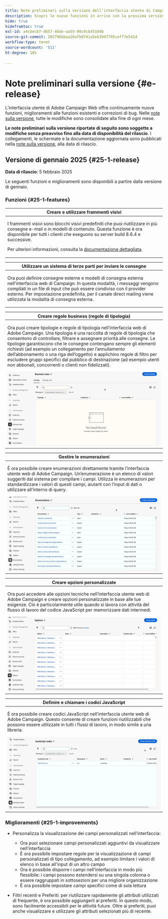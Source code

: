```yaml
---
title: Note preliminari sulla versione dell’interfaccia utente di Campaign Web v8
description: Scopri le nuove funzioni in arrivo con la prossima versione dell’interfaccia utente di Campaign Web
hide: true
hidefromtoc: true
exl-id: a4c6ecb7-d657-46de-aa55-90c4cb45164b
source-git-commit: 202796bbaa26afb0741a5eb3947795ceff7e5414
workflow-type: tm+mt
source-wordcount: '511'
ht-degree: 18%

---
```


# Note preliminari sulla versione {#e-release}

L’interfaccia utente di Adobe Campaign Web offre continuamente nuove funzioni, miglioramenti alle funzioni esistenti e correzioni di bug. Nelle [note sulla versione](release-notes.md), tutte le modifiche sono consolidate alla fine di ogni mese.

**Le note preliminari sulla versione riportate di seguito sono soggette a modifiche senza preavviso fino alla data di disponibilità del rilascio**. I collegamenti, le schermate e la documentazione aggiornata sono pubblicati nella [note sulla versione](release-notes.md), alla data di rilascio.

## Versione di gennaio 2025 {#25-1-release}

**Data di rilascio**: 5 febbraio 2025

Le seguenti funzioni e miglioramenti sono disponibili a partire dalla versione di gennaio.

### Funzioni {#25-1-features}


<table>
<thead>
<tr>
<th><strong>Creare e utilizzare frammenti visivi</strong><br/></th>
</tr>
</thead>
<tbody>
<tr>
<td>
<p>I frammenti visivi sono blocchi visivi predefiniti che puoi riutilizzare in più consegne e-mail o in modelli di contenuto. Questa funzione è ora disponibile per tutti i clienti che eseguono su server build 8.6.4 e successive.</p>
<p>Per ulteriori informazioni, consulta la <a href="../content/use-visual-fragments.md">documentazione dettagliata</a>.</p>
</td>
</tr>
</tbody>
</table>

<table>
<thead>
<tr>
<th><strong>Utilizzare un sistema di terze parti per inviare le consegne</strong><br/></th>
</tr>
</thead>
<tbody>
<tr>
<td>
<p>Ora puoi definire consegne esterne e modelli di consegna esterna nell’interfaccia web di Campaign. In questa modalità, i messaggi vengono compilati in un file di input che può essere condiviso con il provider esterno. Per impostazione predefinita, per il canale direct mailing viene utilizzata la modalità di consegna esterna.</p>
</td>
</tr>
</tbody>
</table>

<table>
<thead>
<tr>
<th><strong>Creare regole business (regole di tipologia)</strong><br/></th>
</tr>
</thead>
<tbody>
<tr>
<td>
<p>Ora puoi creare tipologie e regole di tipologia nell’interfaccia web di Adobe Campaign. Una tipologia è una raccolta di regole di tipologia che consentono di controllare, filtrare e assegnare priorità alle consegne. Le tipologie garantiscono che le consegne contengano sempre gli elementi richiesti (ad esempio un collegamento per l’annullamento dell’abbonamento o una riga dell’oggetto) e applichino regole di filtro per escludere gruppi specifici dal pubblico di destinazione (ad esempio utenti non abbonati, concorrenti o clienti non fidelizzati).</p>
<img src="assets/do-not-localize/typology.gif">
<!--p>For more information, refer to the <a href="../administration/external-account.md">detailed documentation</a>.</p-->
</td>
</tr>
</tbody>
</table>

<table>
<thead>
<tr>
<th><strong>Gestire le enumerazioni</strong><br/></th>
</tr>
</thead>
<tbody>
<tr>
<td>
<p>È ora possibile creare enumerazioni direttamente tramite l’interfaccia utente web di Adobe Campaign. Un’enumerazione è un elenco di valori suggeriti dal sistema per compilare i campi. Utilizza le enumerazioni per standardizzare i valori di questi campi, aiutarti con l’input di dati o utilizzare all’interno di query.</p>
<img src="assets/do-not-localize/enumerations.gif">
<!--p>For more information, refer to the <a href="../administration/external-account.md">detailed documentation</a>.</p-->
</td>
</tr>
</tbody>
</table>

<table>
<thead>
<tr>
<th><strong>Creare opzioni personalizzate</strong><br/></th>
</tr>
</thead>
<tbody>
<tr>
<td>
<p>Ora puoi accedere alle opzioni tecniche nell’interfaccia utente web di Adobe Campaign e creare opzioni personalizzate in base alle tue esigenze. Ciò è particolarmente utile quando si lavora con attività del flusso di lavoro del codice JavaScript per memorizzare dati intermedi.</p>
<img src="assets/do-not-localize/options.gif">
<!--p>For more information, refer to the <a href="../administration/external-account.md">detailed documentation</a>.</p-->
</td>
</tr>
</tbody>
</table>


<table>
<thead>
<tr>
<th><strong>Definire e chiamare i codici JavaScript</strong><br/></th>
</tr>
</thead>
<tbody>
<tr>
<td>
<p>È ora possibile creare codici JavaScript nell’interfaccia utente web di Adobe Campaign. Questo consente di creare funzioni riutilizzabili che possono essere utilizzate in tutti i flussi di lavoro, in modo simile a una libreria.</p>
<img src="assets/do-not-localize/javascript.gif">
<!--p>For more information, refer to the <a href="../administration/external-account.md">detailed documentation</a>.</p-->
</td>
</tr>
</tbody>
</table>

### Miglioramenti {#25-1-improvements}

* Personalizza la visualizzazione dei campi personalizzati nell’interfaccia:

   * Ora puoi selezionare campi personalizzati aggiuntivi da visualizzare nell’interfaccia
   * È ora possibile impostare regole per la visualizzazione di campi personalizzati di tipo collegamento, ad esempio limitare i valori di elenco in base all&#39;input di un altro campo
   * Ora è possibile disporre i campi nell’interfaccia in modo più flessibile: i campi possono estendersi su una singola colonna o essere raggruppati in sottosezioni per una migliore organizzazione
   * È ora possibile impostare campi specifici come di sola lettura

* Filtri recenti e Preferiti: per riutilizzare rapidamente gli attributi utilizzati di frequente, è ora possibile aggiungerli ai preferiti. In questo modo, sono facilmente accessibili per le attività future. Oltre ai preferiti, puoi anche visualizzare e utilizzare gli attributi selezionati più di recente.


